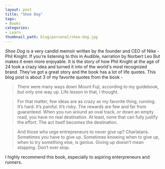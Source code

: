 ```yaml
---
layout: post
title: "Shoe Dog"
tags:
- Books
categories:
- Learn
thumbnail_path: blog/personal/shoe-dog.jpg
---
```


*Shoe Dog* is a very candid memoir written by the founder and CEO of Nike - Phil Knight. If you're listening to this in Audible, narration by Norbert Leo But makes it even more enjoyable. It is the story of how Phil Knight at the age of 24 took a crazy idea and turned it into of the world's most recognized brand. They've got a great story and the book has a lot of life quotes. This blog post is about 3 of my favorite quotes from the book - 

> There were many ways down Mount Fuji, according to my guidebook, but only one way up. Life lesson in that, I thought.

> For that matter, few ideas are as crazy as my favorite thing, running. It’s hard. It’s painful. It’s risky. The rewards are few and far from guaranteed. When you run around an oval track, or down an empty road, you have no real destination. At least, none that can fully justify the effort. The act itself becomes the destination.

> And those who urge entrepreneurs to never give up? Charlatans. Sometimes you have to give up. Sometimes knowing when to give up, when to try something else, is genius. Giving up doesn’t mean stopping. Don’t ever stop.

I highly recommend this book, especially to aspiring enterpreneurs and runners.